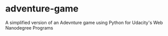# adventure-game
A simplified version of an Adevnture game using Python for Udacity's Web Nanodegree Programs
